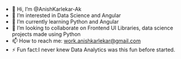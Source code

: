 - 👋 Hi, I’m @AnishKarlekar-Ak
- 👀 I’m interested in Data Science and Angular
- 🌱 I’m currently learning Python and Angular
- 💞️ I’m looking to collaborate on Frontend UI Libraries, data science projects made using Python
- 📫 How to reach me: work.anishkarlekar@gmail.com
- ⚡ Fun fact:I never knew Data Analytics was this fun before started.


